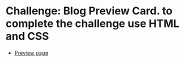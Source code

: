 # Challenge: Blog Preview Card. to complete the challenge use HTML and CSS

- [Preview page](https://challengeblog-preview-card.netlify.app/)
